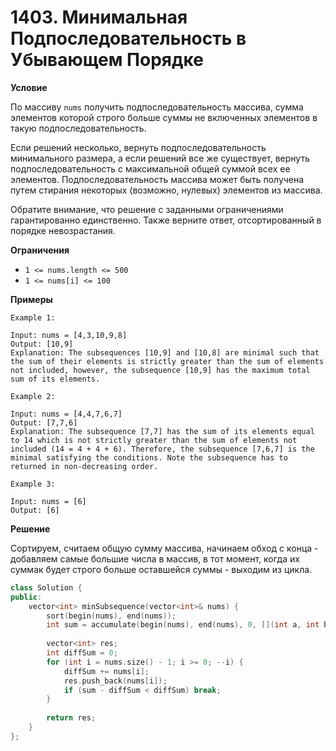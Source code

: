 # 1403. Минимальная Подпоследовательность в Убывающем Порядке

**Условие**

По массиву `nums` получить подпоследовательность массива, сумма элементов которой строго больше суммы не включенных элементов в такую подпоследовательность.

Если решений несколько, вернуть подпоследовательность минимального размера, а если решений все же существует, вернуть подпоследовательность с максимальной общей суммой всех ее элементов. Подпоследовательность массива может быть получена путем стирания некоторых (возможно, нулевых) элементов из массива.

Обратите внимание, что решение с заданными ограничениями гарантированно единственно. Также верните ответ, отсортированный в порядке невозрастания.

**Ограничения**
- `1 <= nums.length <= 500`
- `1 <= nums[i] <= 100`


**Примеры**
```
Example 1:

Input: nums = [4,3,10,9,8]
Output: [10,9] 
Explanation: The subsequences [10,9] and [10,8] are minimal such that the sum of their elements is strictly greater than the sum of elements not included, however, the subsequence [10,9] has the maximum total sum of its elements. 

Example 2:

Input: nums = [4,4,7,6,7]
Output: [7,7,6] 
Explanation: The subsequence [7,7] has the sum of its elements equal to 14 which is not strictly greater than the sum of elements not included (14 = 4 + 4 + 6). Therefore, the subsequence [7,6,7] is the minimal satisfying the conditions. Note the subsequence has to returned in non-decreasing order.  

Example 3:

Input: nums = [6]
Output: [6]
```


**Решение**

Сортируем, считаем общую сумму массива, начинаем обход с конца - добавляем самые большие числа в массив, в тот момент, когда их суммак будет строго больше оставшейся суммы - выходим из цикла.

```C++
class Solution {
public:
    vector<int> minSubsequence(vector<int>& nums) {
        sort(begin(nums), end(nums));
        int sum = accumulate(begin(nums), end(nums), 0, [](int a, int b) {return a + b;});
        
        vector<int> res;
        int diffSum = 0;
        for (int i = nums.size() - 1; i >= 0; --i) {
            diffSum += nums[i];
            res.push_back(nums[i]);
            if (sum - diffSum < diffSum) break;
        }
        
        return res;
    }
};
```






 


 


